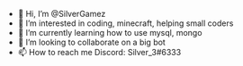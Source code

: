 - 👋 Hi, I’m @SilverGamez
- 👀 I’m interested in coding, minecraft, helping small coders
- 🌱 I’m currently learning how to use mysql, mongo
- 💞️ I’m looking to collaborate on a big bot
- 📫 How to reach me Discord: Silver_3#6333

